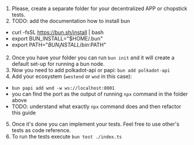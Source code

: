 1. Please, create a separate folder for your decentralized APP or chopstick tests.
2. TODO: add the documentation how to install bun
- curl -fsSL https://bun.sh/install | bash
- export BUN_INSTALL="$HOME/.bun"
- export PATH="$BUN_INSTALL/bin:$PATH"
2. Once you have your folder you can run `bun init` and it will create a default set-up for running a bun node.
3. Now you need to add polkadot-api or papi: `bun add polkadot-api`
4. Add your ecosystem (`westend` or `wnd` in this case): 
- `bun papi add wnd -w ws://localhost:8001`
- you can find the port as the output of running `npx` command in the folder above
- TODO: understand what exactly `npx` command does and then refactor this guide
5. Once it's done you can implement your tests. Feel free to use other's tests as code reference.
6. To run the tests execute `bun test ./index.ts`
